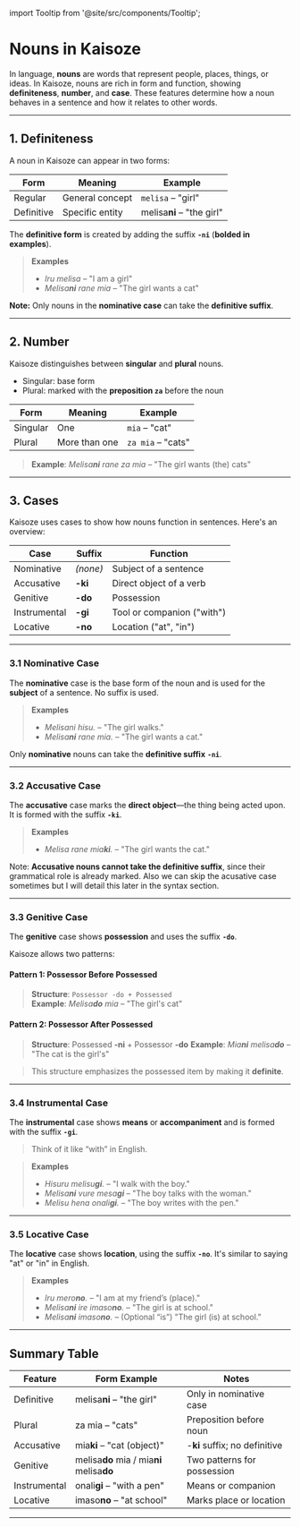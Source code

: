 import Tooltip from '@site/src/components/Tooltip';

# Nouns in Kaisoze

In language, **nouns** are words that represent people, places, things, or ideas. In Kaisoze, nouns are rich in form and function, showing **<Tooltip word="Definiteness">definiteness</Tooltip>**, **<Tooltip word="Number">number</Tooltip>**, and **<Tooltip word="Case">case</Tooltip>**. These features determine how a noun behaves in a sentence and how it relates to other words.

---

## 1. Definiteness

A noun in Kaisoze can appear in two forms:

| Form           | Meaning         | Example             |
|----------------|------------------|---------------------|
| Regular        | General concept  | `melisa` – "girl"   |
| Definitive     | Specific entity  | melisa**ni** – "the girl" |

The **definitive form** is created by adding the suffix **`-ni`** (**bolded in examples**).

> **Examples**  
> - *Iru melisa* – "I am a girl"  
> - *Melisa**ni** rane mia* – "The girl wants a cat"

**Note:** Only nouns in the **<Tooltip word="Nominative">nominative</Tooltip> case** can take the **definitive suffix**.

---

## 2. Number

Kaisoze distinguishes between **singular** and **plural** nouns.

- Singular: base form  
- Plural: marked with the **preposition `za`** before the noun

| Form     | Meaning   | Example         |
|----------|-----------|-----------------|
| Singular | One       | `mia` – "cat"   |
| Plural   | More than one | `za mia` – "cats" |

> **Example**: *Melisa**ni** rane za mia* – "The girl wants (the) cats"

---

## 3. Cases

Kaisoze uses cases to show how nouns function in sentences. Here's an overview:

| Case         | Suffix    | Function                                  |
|--------------|-----------|-------------------------------------------|
| Nominative   | *(none)*  | Subject of a sentence                     |
| Accusative   | **-ki**   | Direct object of a verb                   |
| Genitive     | **-do**   | Possession                                |
| Instrumental | **-gi**   | Tool or companion ("with")                |
| Locative     | **-no**   | Location ("at", "in")                     |

---

### 3.1 Nominative Case

The **nominative** case is the base form of the noun and is used for the **subject** of a sentence. No suffix is used.

> **Examples**  
> - *Melisani hisu.* – "The girl walks."  
> - *Melisa**ni** rane mia.* – "The girl wants a cat."

Only **nominative** nouns can take the **definitive suffix** **`-ni`**.

---

### 3.2 Accusative Case

The **accusative** case marks the **direct object**—the thing being acted upon. It is formed with the suffix **`-ki`**.

> **Examples**  
> - *Melisa rane mia**ki**.* – "The girl wants the cat."  

Note: **Accusative nouns cannot take the definitive suffix**, since their grammatical role is already marked. Also we can skip the acusative case sometimes but I will detail this later in the syntax section.

---

### 3.3 Genitive Case

The **genitive** case shows **possession** and uses the suffix **`-do`**.

Kaisoze allows two patterns:

#### Pattern 1: Possessor Before Possessed

> **Structure**: `Possessor -do + Possessed`  
> **Example**: *Melisa**do** mia* – "The girl's cat"

#### Pattern 2: Possessor After Possessed

> **Structure**: Possessed **-ni** + Possessor **-do**
> **Example**: *Mia**ni** melisa**do*** – "The cat is the girl's"

> This structure emphasizes the possessed item by making it **definite**.

---

### 3.4 Instrumental Case

The **instrumental** case shows **means** or **accompaniment** and is formed with the suffix **`-gi`**.

> Think of it like “with” in English.

> **Examples**  
> - *Hisuru melisu**gi**.* – "I walk with the boy."  
> - *Melisa**ni** vure mesa**gi*** – "The boy talks with the woman."  
> - *Melisu hena onali**gi**.* – "The boy writes with the pen."

---

### 3.5 Locative Case

The **locative** case shows **location**, using the suffix **`-no`**. It's similar to saying "at" or "in" in English.

> **Examples**  
> - *Iru mero**no**.* – "I am at my friend’s (place)."  
> - *Melisa**ni** ire imaso**no**.* – "The girl is at school."  
> - *Melisa**ni** imaso**no**.* – (Optional “is”) "The girl (is) at school."

---

## Summary Table

| Feature     | Form Example               | Notes                                     |
|-------------|----------------------------|-------------------------------------------|
| Definitive  | melisa**ni** – "the girl" | Only in nominative case                   |
| Plural      | za mia – "cats"          | Preposition before noun                   |
| Accusative  | mia**ki** – "cat (object)" | -**ki** suffix; no definitive             |
| Genitive    | melisa**do** mia / mia**ni** melisa**do** | Two patterns for possession |
| Instrumental| onali**gi** – "with a pen" | Means or companion                        |
| Locative    | imaso**no** – "at school"  | Marks place or location                   |

---

